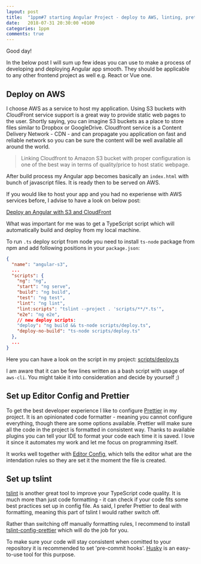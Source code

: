 ```yaml
---
layout: post
title:  "1ppm#7 starting Angular Project - deploy to AWS, linting, prettying"
date:   2018-07-31 20:30:00 +0100
categories: 1ppm
comments: true
---
```


Good day!

In the below post I will sum up few ideas you can use to make a process of developing and deploying Angular app smooth. They should be applicable to any other frontend project as well e.g. React or Vue one.

## Deploy on AWS

I choose AWS as a service to host my application. Using S3 buckets with CloudFront service support is a great way to provide static web pages to the user. Shortly saying, you can imagine S3 buckets as a place to store files similar to Dropbox or GoogleDrive. Cloudfront service is a Content Delivery Network - CDN - and can propagate you application on fast and reliable network so you can be sure the content will be well available all around the world. 

> Linking Cloudfront to Amazon S3 bucket with proper configuration is one of the best way in terms of quality/price to host static webpage.

After build process my Angular app becomes basically an `index.html` with bunch of javascript files. It is ready then to be served on AWS.

If you would like to host your app and you had no experiense with AWS services before, I advise to have a look on below post:

[Deploy an Angular with S3 and CloudFront](https://medium.com/@peatiscoding/here-is-how-easy-it-is-to-deploy-an-angular-spa-single-page-app-as-a-static-website-using-s3-and-6aa446db38ef)

What was important for me was to get a TypeScript script which will automatically build and deploy from my local machine.

To run `.ts` deploy script from node you need to install `ts-node` package from npm and add following positions in your `package.json`:

```json
{
  "name": "angular-s3",
  ...
  "scripts": {
    "ng": "ng",
    "start": "ng serve",
    "build": "ng build",
    "test": "ng test",
    "lint": "ng lint",
    "lint:scripts": "tslint --project . 'scripts/**/*.ts'",
    "e2e": "ng e2e",
    // new deploy scripts:
    "deploy": "ng build && ts-node scripts/deploy.ts",
    "deploy-no-build": "ts-node scripts/deploy.ts"
  },
  ...
}
```

Here you can have a look on the script in my project: [scripts/deploy.ts](https://github.com/archiewald/angular-s3/blob/master/scripts/deploy.ts)

I am aware that it can be few lines written as a bash script with usage of `aws-cli`. You might takie it into consideration and decide by yourself ;)

## Set up Editor Config and Prettier

To get the best developer experience I like to configure [Prettier](https://prettier.io/) in my project. It is an opinionated code formatter - meaning you cannot configure everything, though there are some options available. Prettier will make sure all the code in the project is formatted in consistent way. Thanks to available plugins you can tell your IDE to format your code each time it is saved. I love it since it automates my work and let me focus on programming itself.

It works well together with [Editor Config](https://editorconfig.org/), which tells the editor what are the intendation rules so they are set it the moment the file is created.

## Set up tslint

[tslint](https://palantir.github.io/tslint/) is another great tool to improve your TypeScript code quality. It is much more than just code formatting - it can check if your code fits some best practices set up in config file. As said, I prefer Prettier to deal with formatting, meaning this part of tslint I would rather switch off.

Rather than switching off manually formatting rules, I recommend to install [tslint-config-prettier](https://www.npmjs.com/package/tslint-config-prettier) which will do the job for you.


To make sure your code will stay consistent when comitted to your repository it is recommended to set 'pre-commit hooks'. [Husky](https://github.com/typicode/husky) is an easy-to-use tool for this purpose.